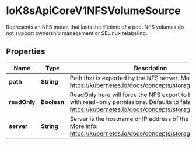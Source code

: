 

# IoK8sApiCoreV1NFSVolumeSource

Represents an NFS mount that lasts the lifetime of a pod. NFS volumes do not support ownership management or SELinux relabeling.
## Properties

Name | Type | Description | Notes
------------ | ------------- | ------------- | -------------
**path** | **String** | Path that is exported by the NFS server. More info: https://kubernetes.io/docs/concepts/storage/volumes#nfs | 
**readOnly** | **Boolean** | ReadOnly here will force the NFS export to be mounted with read-only permissions. Defaults to false. More info: https://kubernetes.io/docs/concepts/storage/volumes#nfs |  [optional]
**server** | **String** | Server is the hostname or IP address of the NFS server. More info: https://kubernetes.io/docs/concepts/storage/volumes#nfs | 



